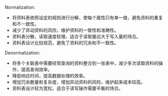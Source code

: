 

Normalization:
- 将资料表依照设定的规则进行分解，使每个属性只有单一值，避免资料的重复和不一致性。
- 减少了异动资料的风险，维护资料的一致性和准确性。
- 资料表分散，读取速度较慢，适合于读取量远大于写入量的场合。
- 资料表设计比较规范，避免了资料的冗余和不一致性。

Denormalization:
- 将多个关联表中需要经常查询的资料整合到一张表中，减少多次读取资料的操作，提高查询效率。
- 降低响应时间，提高数据处理的效率。
- 增加冗余数量和复杂度，增加异动资料的风险，维护起来成本较高。
- 资料表设计较为宽松，适合于读写操作需要平衡的场合。